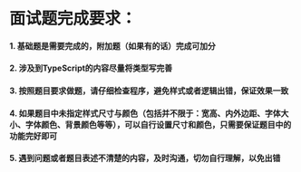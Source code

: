 # 面试题完成要求：

#### 1. 基础题是需要完成的，附加题（如果有的话）完成可加分
#### 2. 涉及到TypeScript的内容尽量将类型写完善
#### 3. 按照题目要求做题，请仔细检查程序，避免样式或者逻辑出错，保证效果一致
#### 4. 如果题目中未指定样式尺寸与颜色（包括并不限于：宽高、内外边距、字体大小、字体颜色、背景颜色等等），可以自行设置尺寸和颜色，只需要保证题目中的功能完好即可
#### 5. **遇到问题或者题目表述不清楚的内容，及时沟通，切勿自行理解，以免出错**


